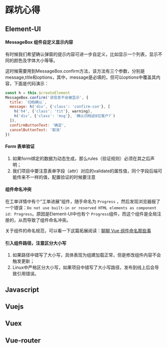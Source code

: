 # 踩坑心得



## Element-UI



#### MessageBox 组件自定义显示内容

有时候我们希望确认弹窗的提示内容可进一步自定义，比如显示一个列表，显示不同的颜色及字体大小等等。

这时候需要用到MessageBox.confirm方法，该方法有三个参数，分别是message,title和options，其中，message是必填的，但可以options中覆盖其内容，下面是代码演示：

```javascript
const h = this.$createElement
MessageBox.confirm('该信息不会被显示', {
  title: `归档确认`,
  message: h('div', {'class': 'confirm-con'}, [
    h('h4', {'class': 'tit'}, warning),
    h('div', {'class': 'msg'}, `确认归档这6位客户?`)
  ]),
  confirmButtonText: '确定',
  cancelButtonText: '取消'
})
```



#### Form 表单验证

1. 如果form绑定的数据为动态生成，那么rules（验证规则）必须在其之后声明；
2. 我们项目中要注意表单字段（attr）对应的validate的属性值，同个字段后端可能传来不一样的值，配置验证的时候要注意


#### 组件命名冲突

在工单详情中有个“工单进展”组件，随手命名为 `Progress` ，然后发现浏览器报了一个错误：`Do not use built-in or reserved HTML elements as component id: Progress`。原因是Element-UI中也有个 `Progress`组件，而这个组件是全局注册的，从而导致了组件命名冲突。

关于组件的命名规范，可以看一下这篇拓展阅读：[聊聊 Vue 组件命名那些事](http://cnodejs.org/topic/5816aabdcf18d0333412d323)



#### 引入组件路径，注意区分大小写

1. 如果路径中错写了大小写，具体表现为组建加载正常，但是修改组件内容不会触发更新；
2. Linux中严格区分大小写，如果项目中错写了大小写路径，发布到线上后会导致引用错误。



## Javascript





## Vuejs





## Vuex





## Vue-router





